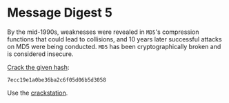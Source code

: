 # Message Digest 5

By the mid-1990s, weaknesses were revealed in `MD5`'s compression functions that could lead to collisions, and 10 years later successful attacks on MD5 were being conducted. `MD5` has been cryptographically broken and is considered insecure.

[Crack the given hash](https://www.root-me.org/en/Challenges/Cryptanalysis/Hash-Message-Digest-5):

```text
7ecc19e1a0be36ba2c6f05d06b5d3058
```

Use the [crackstation](https://crackstation.net/).

